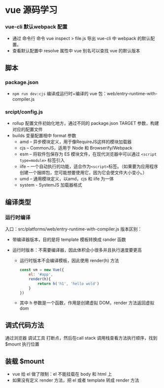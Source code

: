 # vue 源码学习


### vue-cli 默认webpack 配置
- 通过 命令行 命令   vue  inspect  > file.js  导出 vue-cli 中 webpack 的默认配置。
- 查看默认配置中 resolve 属性中 vue 别名可以查找 vue 的默认版本

## 脚本
### package.json
* `npm run dev:cjs` 编译成运行时+编译的 vue 包：web/entry-runtime-with-compiler.js

### srcipt/config.js
* rollup 配置文件初始化地方，通过不同的 package.json TARGET 参数，构建对应的配置文件
* builds 变量配置相中 format 参数
  * amd – 异步模块定义，用于像RequireJS这样的模块加载器
  * cjs – CommonJS，适用于 Node 和 Browserify/Webpack
  * esm – 将软件包保存为 ES 模块文件，在现代浏览器中可以通过 `<script type=module>` 标签引入
  * iife – 一个自动执行的功能，适合作为`<script>`标签。（如果要为应用程序创建一个捆绑包，您可能想要使用它，因为它会使文件大小变小。）
  * umd – 通用模块定义，以amd，cjs 和 iife 为一体
  * system - SystemJS 加载器格式



## 编译类型
### 运行时编译
入口：src/platforms/web/entry-runtime-with-compiler.js
版本区别：

* 带编译器版本，目的是将 template 模板转换成 rander 函数

* 运行时版本：不需要编译器，因此体积会小很多并且执行速度要更高

  * 运行时版本不会编译模板，因此使用 render(h) 方法

    ```js
    const vm = new Vue({
        el: '#app',
        render(h){
            return h('h1', 'hello wold')
        }
    })
    ```


  * 其中 h 参数是一个函数，作用是创建虚拟 DOM，render 方法返回虚拟 dom


## 调式代码方法

通过浏览器 调试工具 打断点，然后在call stack 调用栈查看方法执行顺序，找到 $mount 执行位置

## 装载 $mount
* vue 给 el 做了限制：el 不能挂载在 body 和 html 上
* 如果没有定义 render 方法，把 el 或者 template 转成 render 方法